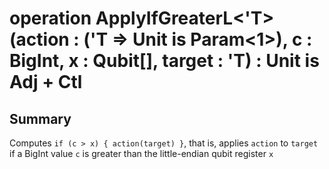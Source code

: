 # operation ApplyIfGreaterL<'T>(action : ('T => Unit is Param<1>), c : BigInt, x : Qubit[], target : 'T) : Unit is Adj + Ctl

## Summary
Computes `if (c > x) { action(target) }`, that is, applies `action` to `target`
if a BigInt value `c` is greater than the little-endian qubit register `x`
